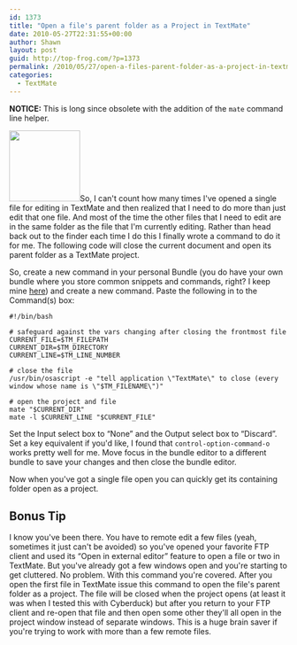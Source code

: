 ```yaml
---
id: 1373
title: "Open a file's parent folder as a Project in TextMate"
date: 2010-05-27T22:31:55+00:00
author: Shawn
layout: post
guid: http://top-frog.com/?p=1373
permalink: /2010/05/27/open-a-files-parent-folder-as-a-project-in-textmate/
categories:
  - TextMate
---
```


**NOTICE:** This is long since obsolete with the addition of the `mate` command line helper.

<img src="https://i0.wp.com/top-frog.com/wp-content/uploads/2010/05/TextMate-icon.png?resize=128%2C128" alt="" title="TextMate-icon" width="128" height="128" class="floatright size-full wp-image-1376" srcset="https://i0.wp.com/top-frog.com/wp-content/uploads/2010/05/TextMate-icon.png?w=128&ssl=1 128w, https://i0.wp.com/top-frog.com/wp-content/uploads/2010/05/TextMate-icon.png?resize=75%2C75&ssl=1 75w" sizes="(max-width: 128px) 100vw, 128px" data-recalc-dims="1" />So, I can't count how many times I've opened a single file for editing in TextMate and then realized that I need to do more than just edit that one file. And most of the time the other files that I need to edit are in the same folder as the file that I'm currently editing. Rather than head back out to the finder each time I do this I finally wrote a command to do it for me. The following code will close the current document and open its parent folder as a TextMate project. 

<!--more-->

So, create a new command in your personal Bundle (you do have your own bundle where you store common snippets and commands, right? I keep mine [here](http://github.com/Gipetto/sp_general.tmbundle)) and create a new command. Paste the following in to the Command(s) box:

``` shell
#!/bin/bash

# safeguard against the vars changing after closing the frontmost file
CURRENT_FILE=$TM_FILEPATH
CURRENT_DIR=$TM_DIRECTORY
CURRENT_LINE=$TM_LINE_NUMBER

# close the file
/usr/bin/osascript -e "tell application \"TextMate\" to close (every window whose name is \"$TM_FILENAME\")"

# open the project and file
mate "$CURRENT_DIR"
mate -l $CURRENT_LINE "$CURRENT_FILE"
```

Set the Input select box to &#8220;None&#8221; and the Output select box to &#8220;Discard&#8221;. Set a key equivalent if you'd like, I found that `control-option-command-o` works pretty well for me. Move focus in the bundle editor to a different bundle to save your changes and then close the bundle editor.

Now when you've got a single file open you can quickly get its containing folder open as a project. 

## Bonus Tip

I know you've been there. You have to remote edit a few files (yeah, sometimes it just can't be avoided) so you've opened your favorite FTP client and used its &#8220;Open in external editor&#8221; feature to open a file or two in TextMate. But you've already got a few windows open and you're starting to get cluttered. No problem. With this command you're covered. After you open the first file in TextMate issue this command to open the file's parent folder as a project. The file will be closed when the project opens (at least it was when I tested this with Cyberduck) but after you return to your FTP client and re-open that file and then open some other they'll all open in the project window instead of separate windows. This is a huge brain saver if you're trying to work with more than a few remote files.
